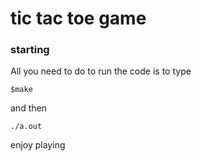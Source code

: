 # tic tac toe game

### starting

All you need to do to run the code is to type

```
$make
```
and then

```
./a.out
```

enjoy playing
